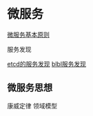 # 微服务

[微服务基本原则](micro-principle.html)

服务发现

[etcd的服务发现](https://github.com/q191201771/service_discovery)
[blbl服务发现](https://github.com/bilibili/discovery)

## 微服务思想

康威定律
领域模型
